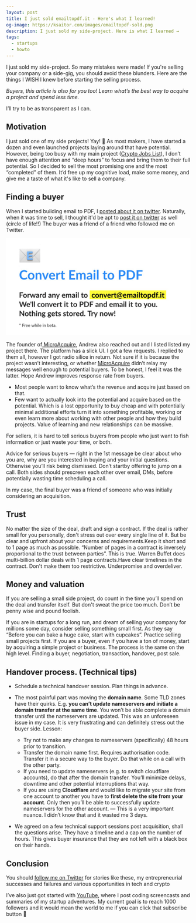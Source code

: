 ```yaml
---
layout: post
title: I just sold emailtopdf.it - Here's what I learned!
og-image: https://ksaitor.com/images/emailtopdf-sold.png
description: I just sold my side-project. Here is what I learned →
tags:
  - startups
  - howto
---
```

I just sold my side-project. So many mistakes were made! If you're selling your company or a side-gig, you should avoid these blunders. Here are the things I WISH I knew before starting the selling process.

*Buyers, this article is also for you too! Learn what’s the best way to acquire a project and spend less time.*

I’ll try to be as transparent as I can.

## Motivation

I just sold one of my side projects! Yay! 🍾 As most makers, I have started a dozen and even launched projects laying around that have potential. However, being too busy with my main project ([Crypto Jobs List](https://cryptojobslist.com)), I don’t have enough attention and “deep hours” to focus and bring them to their full potential. So I decided to sell the most promising one and the most “completed” of them. It’d free up my cognitive load, make some money, and give me a taste of what it's like to sell a company.

## Finding a buyer

When I started building email to PDF, I [posted about it on twitter](https://twitter.com/ksaitor/status/1130747316053299200). Naturally, when it was time to sell, I thought it'd be apt to [post it on twitter](https://twitter.com/ksaitor/status/1247868963326799874) as well (circle of life!!) The buyer was a friend of a friend who followed me on Twitter.

![emailtopdf.it](/images/emailtopdf.png)

The founder of[ MicroAcquire](https://microacquire.com/), Andrew also reached out and I listed listed my project there. The platform has a slick UI. I got a few requests. I replied to them all, however I got radio silice in return. Not sure if it is because the project wasn’t interesting, or whether [](https://microacquire.com/)[MicroAcquire](https://microacquire.com/) didn’t relay my messages well enough to potential buyers. To be honest, I feel it was the latter. Hope Andrew improves response rate from buyers.

* Most people want to know what’s the revenue and acquire just based on that.
* Few want to actually look into the potential and acquire based on the potential. Which is a lost opportunity to buy cheap and with potentially minimal additional efforts turn it into something profitable, working or even learn more about working with other people and how they build projects. Value of learning and new relationships can be massive.

For sellers, it is hard to tell serious buyers from people who just want to fish information or just waste your time, or both.

Advice for serious buyers — right in the 1st message be clear about who you are, why are you interested in buying and your initial questions. Otherwise you’ll risk being dismissed. Don’t startby offering to jump on a call. Both sides should prescreen each other over email, DMs, before potentially wasting time scheduling a call.

In my case, the final buyer was a friend of someone who was initially considering an acquisition.

## Trust

No matter the size of the deal, draft and sign a contract. If the deal is rather small for you personally, don't stress out over every single line of it. But be clear and upfront about your concerns and requirements.Keep it short and to 1 page as much as possible. “Number of pages in a contract is inversely proportional to the trust between parties”. This is true. Warren Buffet does multi-billion dollar deals with 1 page contracts.Have clear timelines in the contract. Don't make them too restrictive. Underpromise and overdeliver.

## Money and valuation

If you are selling a small side project, do count in the time you’ll spend on the deal and transfer itself. But don't sweat the price too much. Don’t be penny wise and pound foolish.

If you are in startups for a long run, and dream of selling your company for millions some day, consider selling something small first. As they say “Before you can bake a huge cake, start with cupcakes”. Practice selling small projects first. If you are a buyer, even if you have a ton of money, start by acquiring a simple project or business. The process is the same on the high level. Finding a buyer, negotiation, transaction, handover, post sale.

## Handover process. (Technical tips)

* Schedule a technical handover session. Plan things in advance.
* The most painful part was moving the **domain name**. Some TLD zones have their quirks. E.g. **you can’t update nameservers and initiate a domain transfer at the same time**. You won’t be able complete a domain transfer until the nameservers are updated. This was an unforeseen issue in my case. It is very frustrating and can definitely stress out the buyer side. Lesson:

  * Try not to make any changes to nameservers (specifically) 48 hours prior to transition.
  * Transfer the domain name first. Requires authorisation code. Transfer it in a secure way to the buyer. Do that while on a call with the other party.
  * If you need to update nameservers (e.g. to switch cloudflare accounts), do that after the domain transfer. You’ll minimize delays, downtime and other potential interruptions that way.
  * If you are using **Cloudflare** and would like to migrate your site from one account to another you have to **first delete the site from your account**. Only then you’ll be able to successfully update nameservers for the other account. — This is a very important nuance. I didn’t know that and it wasted me 3 days.
* We agreed on a few technical support sessions post acquisition, shall the questions arise. They have a timeline and a cap on the number of hours. This gives buyer insurance that they are not left with a black box on their hands.

## Conclusion

You should [follow me on Twitter](https://twitter.com/ksaitor) for stories like these, my entrepreneurial successes and failures and various opportunities in tech and crypto

I’ve also just got started with [YouTube](https://www.youtube.com/channel/UCPr3svxWJzJuog9R_-tKOUw), where I post coding screencasts and summaries of my startup adventures. My current goal is to reach 1000 followers and it would mean the world to me if you can click that subscribe button 🙏